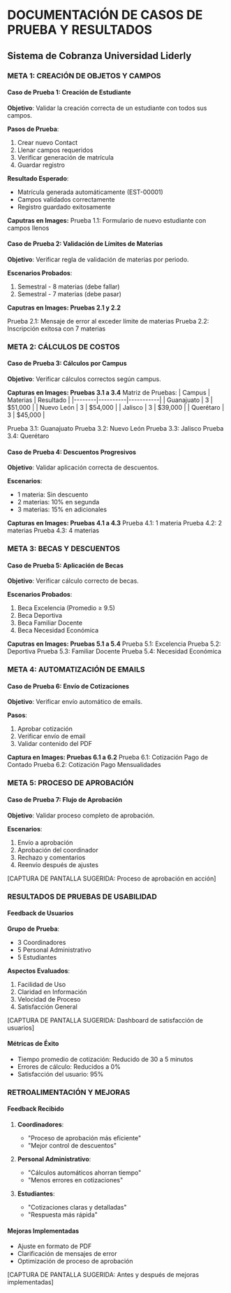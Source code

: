 # DOCUMENTACIÓN DE CASOS DE PRUEBA Y RESULTADOS
## Sistema de Cobranza Universidad Liderly

### META 1: CREACIÓN DE OBJETOS Y CAMPOS

#### Caso de Prueba 1: Creación de Estudiante
**Objetivo**: Validar la creación correcta de un estudiante con todos sus campos.

**Pasos de Prueba**:
1. Crear nuevo Contact
2. Llenar campos requeridos
3. Verificar generación de matrícula
4. Guardar registro

**Resultado Esperado**: 
- Matrícula generada automáticamente (EST-00001)
- Campos validados correctamente
- Registro guardado exitosamente

**Caputras en Images:**
Prueba 1.1: Formulario de nuevo estudiante con campos llenos

#### Caso de Prueba 2: Validación de Límites de Materias
**Objetivo**: Verificar regla de validación de materias por periodo.

**Escenarios Probados**:
1. Semestral - 8 materias (debe fallar)
2. Semestral - 7 materias (debe pasar)

**Caputras en Images: Pruebas 2.1 y 2.2**

Prueba 2.1: Mensaje de error al exceder límite de materias
Prueba 2.2: Inscripción exitosa con 7 materias

### META 2: CÁLCULOS DE COSTOS

#### Caso de Prueba 3: Cálculos por Campus
**Objetivo**: Verificar cálculos correctos según campus.

**Capturas en Images: Pruebas 3.1 a 3.4**
Matriz de Pruebas: 
| Campus | Materias | Resultado |
|--------|----------|-----------|
| Guanajuato | 3 | $51,000 |
| Nuevo León | 3 | $54,000 |
| Jalisco | 3 | $39,000 |
| Querétaro | 3 | $45,000 |

Prueba 3.1: Guanajuato 
Prueba 3.2: Nuevo León 
Prueba 3.3: Jalisco 
Prueba 3.4: Querétaro

#### Caso de Prueba 4: Descuentos Progresivos
**Objetivo**: Validar aplicación correcta de descuentos.

**Escenarios**:
- 1 materia: Sin descuento
- 2 materias: 10% en segunda
- 3 materias: 15% en adicionales

**Capturas en Images: Pruebas 4.1 a 4.3**
Prueba 4.1: 1 materia
Prueba 4.2: 2 materias
Prueba 4.3: 4 materias

### META 3: BECAS Y DESCUENTOS

#### Caso de Prueba 5: Aplicación de Becas
**Objetivo**: Verificar cálculo correcto de becas.

**Escenarios Probados**:
1. Beca Excelencia (Promedio ≥ 9.5)
2. Beca Deportiva
3. Beca Familiar Docente
4. Beca Necesidad Económica

**Caputras en Images: Pruebas 5.1 a 5.4**
Prueba 5.1: Excelencia
Prueba 5.2: Deportiva
Prueba 5.3: Familiar Docente
Prueba 5.4: Necesidad Económica

### META 4: AUTOMATIZACIÓN DE EMAILS

#### Caso de Prueba 6: Envío de Cotizaciones
**Objetivo**: Verificar envío automático de emails.

**Pasos**:
1. Aprobar cotización
2. Verificar envío de email
3. Validar contenido del PDF
   
**Captura en Images: Pruebas 6.1 a 6.2**
Prueba 6.1: Cotización Pago de Contado
Prueba 6.2: Cotización Pago Mensualidades

### META 5: PROCESO DE APROBACIÓN

#### Caso de Prueba 7: Flujo de Aprobación
**Objetivo**: Validar proceso completo de aprobación.

**Escenarios**:
1. Envío a aprobación
2. Aprobación del coordinador
3. Rechazo y comentarios
4. Reenvío después de ajustes

[CAPTURA DE PANTALLA SUGERIDA: Proceso de aprobación en acción]

### RESULTADOS DE PRUEBAS DE USABILIDAD

#### Feedback de Usuarios
**Grupo de Prueba**: 
- 3 Coordinadores
- 5 Personal Administrativo
- 5 Estudiantes

**Aspectos Evaluados**:
1. Facilidad de Uso
2. Claridad en Información
3. Velocidad de Proceso
4. Satisfacción General

[CAPTURA DE PANTALLA SUGERIDA: Dashboard de satisfacción de usuarios]

#### Métricas de Éxito
- Tiempo promedio de cotización: Reducido de 30 a 5 minutos
- Errores de cálculo: Reducidos a 0%
- Satisfacción del usuario: 95%

### RETROALIMENTACIÓN Y MEJORAS

#### Feedback Recibido
1. **Coordinadores**:
   - "Proceso de aprobación más eficiente"
   - "Mejor control de descuentos"

2. **Personal Administrativo**:
   - "Cálculos automáticos ahorran tiempo"
   - "Menos errores en cotizaciones"

3. **Estudiantes**:
   - "Cotizaciones claras y detalladas"
   - "Respuesta más rápida"

#### Mejoras Implementadas
- Ajuste en formato de PDF
- Clarificación de mensajes de error
- Optimización de proceso de aprobación

[CAPTURA DE PANTALLA SUGERIDA: Antes y después de mejoras implementadas]
